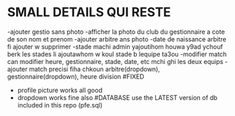 # SMALL DETAILS QUI RESTE 
-ajouter gestio sans photo
-afficher la photo du club du gestionnaire a cote de son nom et prenom 
-ajouter arbitre ans photo
-date de naissance arbitre fi ajouter w supprimer
-stade machi admin yajoutihom houwa y9ad ychouf berk les stades li ajoutawhom w koul stade b lequipe ta3ou
-modifier match can modifier heure, gestionnaire, stade, date, etc mchi ghi les deux equips 
-ajouter match precisi fiha chkoun arbitre(dropdown), gestionnaire(dropdown), heure division
#FIXED 
- profile picture works all good
- dropdown works fine also
#DATABASE
  use the LATEST version of db included in this repo (pfe.sql)
